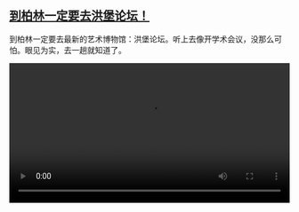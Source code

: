 <!--1648982825000-->
[到柏林一定要去洪堡论坛！](https://www.dw.com/zh/%E5%88%B0%E6%9F%8F%E6%9E%97%E4%B8%80%E5%AE%9A%E8%A6%81%E5%8E%BB%E6%B4%AA%E5%A0%A1%E8%AE%BA%E5%9D%9B%EF%BC%81/a-61289169)
------

<p>到柏林一定要去最新的艺术博物馆：洪堡论坛。听上去像开学术会议，没那么可怕。眼见为实，去一趟就知道了。</small></p><video src="https://tvdownloaddw-a.akamaihd.net/dwtv_video/flv/vdt_zh/2022/bchi220329_001_hforum_01r_sd_sor.mp4" controls style="width:100%"></video>
